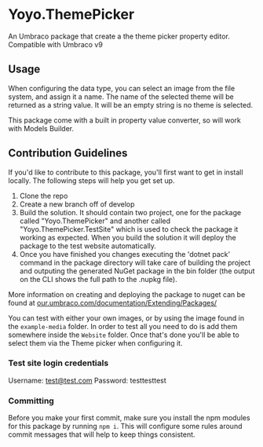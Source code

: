 # Yoyo.ThemePicker

An Umbraco package that create a the theme picker property editor. Compatible with Umbraco v9

## Usage

When configuring the data type, you can select an image from the file system, and assign it a name. The name of the selected theme will be returned as a string value. It will be an empty string is no theme is selected.

This package come with a built in property value converter, so will work with Models Builder.

## Contribution Guidelines

If you'd like to contribute to this package, you'll first want to get in install locally. The following steps will help you get set up.

1. Clone the repo
2. Create a new branch off of develop
3. Build the solution. It should contain two project, one for the package called "Yoyo.ThemePicker" and another called "Yoyo.ThemePicker.TestSite" which is used to check the package it working as expected. When you build the solution it will deploy the package to the test website automatically.
4. Once you have finished you changes executing the 'dotnet pack' command in the package directory will take care of building the project and outputing the generated NuGet package in the bin folder (the output on the CLI shows the full path to the .nupkg file).

More information on creating and deploying the package to nuget can be found at [our.umbraco.com/documentation/Extending/Packages/](https://our.umbraco.com/documentation/Extending/Packages/)

You can test with either your own images, or by using the image found in the `example-media` folder. In order to test all you need to do is add them somewhere inside the `Website` folder. Once that's done you'll be able to select them via the Theme picker when configuring it.

### Test site login credentials

Username: test@test.com
Password: testtesttest

### Committing

Before you make your first commit, make sure you install the npm modules for this package by running `npm i`. This will configure some rules around commit messages that will help to keep things consistent.
